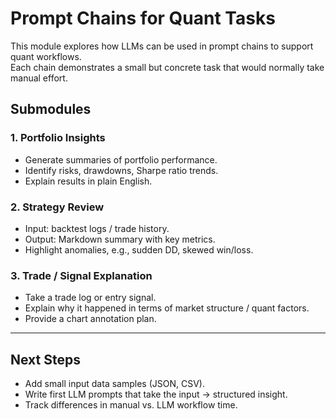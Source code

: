 # Prompt Chains for Quant Tasks

This module explores how LLMs can be used in prompt chains to support quant workflows.  
Each chain demonstrates a small but concrete task that would normally take manual effort.

## Submodules

### 1. Portfolio Insights
- Generate summaries of portfolio performance.
- Identify risks, drawdowns, Sharpe ratio trends.
- Explain results in plain English.

### 2. Strategy Review
- Input: backtest logs / trade history.
- Output: Markdown summary with key metrics.
- Highlight anomalies, e.g., sudden DD, skewed win/loss.

### 3. Trade / Signal Explanation
- Take a trade log or entry signal.
- Explain why it happened in terms of market structure / quant factors.
- Provide a chart annotation plan.

---

## Next Steps
- Add small input data samples (JSON, CSV).
- Write first LLM prompts that take the input → structured insight.
- Track differences in manual vs. LLM workflow time.

